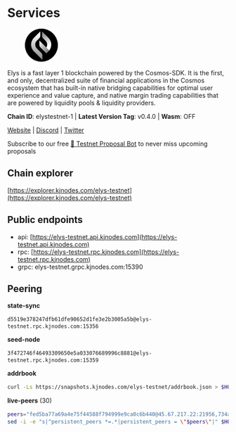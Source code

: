 # Services

<figure><img src="https://raw.githubusercontent.com/kj89/cosmos-images/main/logos/elys.png" alt=""><figcaption></figcaption></figure>

Elys is a fast layer 1 blockchain powered by the Cosmos-SDK.  It is the first, and only, decentralized suite of financial  applications in the Cosmos ecosystem that has built-in native  bridging capabilities for optimal user experience and value  capture, and native margin trading capabilities that are  powered by liquidity pools & liquidity providers.

**Chain ID**: elystestnet-1 | **Latest Version Tag**: v0.4.0 | **Wasm**: OFF

[Website](https://elys.network) | [Discord](https://discord.gg/R9Gr6Vh7vC) | [Twitter](https://twitter.com/elys_network)



Subscribe to our free [🤖 Testnet Proposal Bot](https://t.me/kjnodes_testnet_proposal_bot) to never miss upcoming proposals


## Chain explorer
[https://explorer.kjnodes.com/elys-testnet](https://explorer.kjnodes.com/elys-testnet)

## Public endpoints

* api: [https://elys-testnet.api.kjnodes.com](https://elys-testnet.api.kjnodes.com)
* rpc: [https://elys-testnet.rpc.kjnodes.com](https://elys-testnet.rpc.kjnodes.com)
* grpc: elys-testnet.grpc.kjnodes.com:15390

## Peering

**state-sync**

```text
d5519e378247dfb61dfe90652d1fe3e2b3005a5b@elys-testnet.rpc.kjnodes.com:15356
```

**seed-node**

```text
3f472746f46493309650e5a033076689996c8881@elys-testnet.rpc.kjnodes.com:15359
```

**addrbook**
```bash
curl -Ls https://snapshots.kjnodes.com/elys-testnet/addrbook.json > $HOME/.elys/config/addrbook.json
```

**live-peers** (30)
```bash
peers="fed5ba77a69a4e75f44588f794999e9ca0c6b440@45.67.217.22:21956,734a87b41a015faf59a7d6266deea190421476c2@199.241.137.74:26656,3dd9e0f4f106cba1fa12c74927dd9b2ff80d80ef@65.108.200.60:33656,1092d9a9508053d6936661ebc5708d0d8d360e3e@193.26.159.34:10656,b06c8ad5bb82d577acd0060242e225980db88377@65.108.225.70:26656,587e0c84a487b2e0782e5d9b80ded838db9512b9@78.110.161.68:26656,1cd3163afca4ad48949afdf6f18133fd3181e303@65.108.40.46:57656,8aa0021c45a64f736e2192f5e520c768bc9fbae2@46.101.132.190:26656,e4b07652c318b08357e5796431982169789ce2c5@159.65.32.10:21956,8dd419e6ed9117dbc793a1a59f7eca3d2c615fb3@65.109.157.236:60556,136f2c639937adc6a06fe9b004da19087ddba466@88.198.242.163:26656,a346d8325a9c3cd40e32236eb6de031d1a2d895e@95.217.107.96:26156,db03e6915cad62b2646ae72566ed19074a7707b6@95.217.144.107:22056,8cc16cba9ccb2e1a555acb29bf53a9198ecae7ce@209.126.2.211:53656,00c65e06302fb35a1064d9aa4e528aaf98925aa8@65.108.105.48:22056,78aa6b222ae1f619bef03a9d98cb958dfcccc3a8@46.4.5.45:22056,5c2a752c9b1952dbed075c56c600c3a79b58c395@178.211.139.77:27296,cdf9ae8529aa00e6e6703b28f3dcfdd37e07b27c@37.187.154.66:26656,3f30f68cb08e4dae5dd76c5ce77e6e1a15084346@212.95.51.215:56656,15263a87a09f90ba71d35cbddf17ff5178e9b133@65.21.225.10:40656,8723618f5dff7ac9b57472f90f2e86a2eb194e0a@71.236.119.108:25656,b311e76cf8f66f52d144e1640471d49845c71ff9@108.175.1.36:21956,fec2dfd0a7e0e174e90755eb60c750f5ccc43b40@199.175.98.115:53656,147683d8ae2c34281fc73d6a9f6cedd5f28a15ed@185.216.203.176:21956,d5519e378247dfb61dfe90652d1fe3e2b3005a5b@65.109.68.190:15356,ae7191b2b922c6a59456588c3a262df518b0d130@65.108.231.124:38656,ab4068efcb0e1401ff1b08f9269fa88151a640c0@154.12.229.78:26656,0ea4e8352215aad85ff33a20a3bf4acf49070662@64.226.117.34:21956,dc06b3547cf81c40c931a748679ce22161e5ac43@148.113.6.121:19656,55b38f49cf89235b7e193b1c9880a8e77316f6a6@167.235.7.34:57656"
sed -i -e "s|^persistent_peers *=.*|persistent_peers = \"$peers\"|" $HOME/.elys/config/config.toml
```
